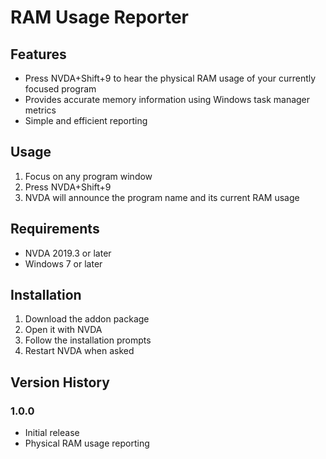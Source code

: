 # RAM Usage Reporter

## Features
- Press NVDA+Shift+9 to hear the physical RAM usage of your currently focused program
- Provides accurate memory information using Windows task manager metrics
- Simple and efficient reporting

## Usage
1. Focus on any program window
2. Press NVDA+Shift+9
3. NVDA will announce the program name and its current RAM usage

## Requirements
- NVDA 2019.3 or later
- Windows 7 or later

## Installation
1. Download the addon package
2. Open it with NVDA
3. Follow the installation prompts
4. Restart NVDA when asked

## Version History
### 1.0.0
- Initial release
- Physical RAM usage reporting